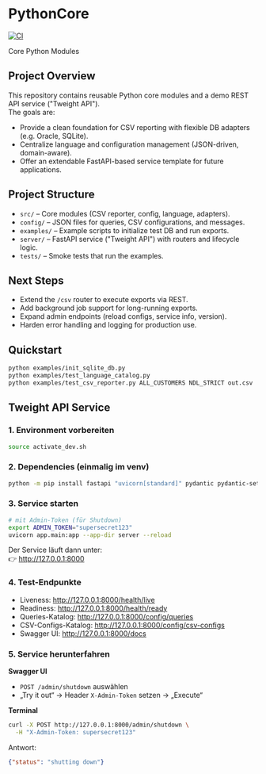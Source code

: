 # PythonCore

[![CI](https://github.com/Babyboomer64/PythonCore/actions/workflows/ci.yml/badge.svg)](https://github.com/Babyboomer64/PythonCore/actions/workflows/ci.yml)

Core Python Modules

## Project Overview

This repository contains reusable Python core modules and a demo REST API service ("Tweight API").  
The goals are:
- Provide a clean foundation for CSV reporting with flexible DB adapters (e.g. Oracle, SQLite).
- Centralize language and configuration management (JSON-driven, domain-aware).
- Offer an extendable FastAPI-based service template for future applications.

## Project Structure

- `src/` – Core modules (CSV reporter, config, language, adapters).  
- `config/` – JSON files for queries, CSV configurations, and messages.  
- `examples/` – Example scripts to initialize test DB and run exports.  
- `server/` – FastAPI service ("Tweight API") with routers and lifecycle logic.  
- `tests/` – Smoke tests that run the examples.  

## Next Steps

- Extend the `/csv` router to execute exports via REST.  
- Add background job support for long-running exports.  
- Expand admin endpoints (reload configs, service info, version).  
- Harden error handling and logging for production use.  

## Quickstart
```bash
python examples/init_sqlite_db.py
python examples/test_language_catalog.py
python examples/test_csv_reporter.py ALL_CUSTOMERS NDL_STRICT out.csv
```

## Tweight API Service

### 1. Environment vorbereiten
```bash
source activate_dev.sh
```

### 2. Dependencies (einmalig im venv)
```bash
python -m pip install fastapi "uvicorn[standard]" pydantic pydantic-settings
```

### 3. Service starten
```bash
# mit Admin-Token (für Shutdown)
export ADMIN_TOKEN="supersecret123"
uvicorn app.main:app --app-dir server --reload
```

Der Service läuft dann unter:  
👉 http://127.0.0.1:8000

### 4. Test-Endpunkte
- Liveness: http://127.0.0.1:8000/health/live  
- Readiness: http://127.0.0.1:8000/health/ready  
- Queries-Katalog: http://127.0.0.1:8000/config/queries  
- CSV-Configs-Katalog: http://127.0.0.1:8000/config/csv-configs  
- Swagger UI: http://127.0.0.1:8000/docs  

### 5. Service herunterfahren

**Swagger UI**  
- `POST /admin/shutdown` auswählen  
- „Try it out“ → Header `X-Admin-Token` setzen → „Execute“  

**Terminal**  
```bash
curl -X POST http://127.0.0.1:8000/admin/shutdown \
  -H "X-Admin-Token: supersecret123"
```
Antwort:
```json
{"status": "shutting down"}
```
